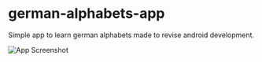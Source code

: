 # german-alphabets-app
Simple app to learn german alphabets made to revise android development.

![App Screenshot]([http://url/to/img.png](https://drive.google.com/file/d/1vbUFA14IsViYBo9MBz-LtxV88ehXtNDX/view?usp=sharing)) 
